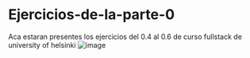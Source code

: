 # Ejercicios-de-la-parte-0
Aca estaran presentes los ejercicios del 0.4 al 0.6 de curso fullstack de university of helsinki
![image](https://github.com/Nexbork/Ejercicios-de-la-parte-0/assets/75759057/1b982ca2-40e8-4548-a4c6-4586f6a82021)
